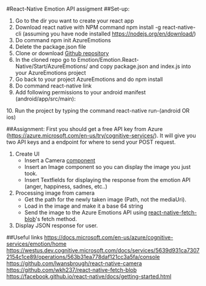 #React-Native Emotion API assigment
##Set-up:
1. Go to the dir you want to create your react app
2. Download react native with NPM command npm install -g react-native-cli (assuming you have node installed https://nodejs.org/en/download/)
3. Do command npm init AzureEmotions
4. Delete the package.json file
5. Clone or download [Github repository](https://github.com/Xablu/techdays-hackathon)
6. In the cloned repo go to Emotion/Emotion.React-Native/Start/AzureEmotions/ and copy package.json and index.js into your AzureEmotions project
7. Go back to your project AzureEmotions and do npm install
8. Do command react-native link
9. Add following permissions to your android manifest (android/app/src/main):     
<uses-permission android:name="android.permission.READ_EXTERNAL_STORAGE" />                                               
<uses-permission android:name="android.permission.WRITE_EXTERNAL_STORAGE" />
10. Run the project by typing the command react-native run-(android OR ios)

##Assignment:
First you should get a free API key from Azure (https://azure.microsoft.com/en-us/try/cognitive-services/). It will give you two API keys and a endpoint for where to send your POST request. 

1. Create UI
    * Insert a Camera [component](https://github.com/lwansbrough/react-native-camera) 
    * Insert an Image component so you can display the image you just took.
    * Insert Textfields for displaying the response from the emotion API (anger, happiness, sadnes, etc..)
2. Processing image from camera
    * Get the path for the newly taken image (Path, not the mediaUri).
    * Load in the image and make it a base 64 string
    * Send the image to the Azure Emotions API using [react-native-fetch-blob](https://github.com/wkh237/react-native-fetch-blob)'s fetch method.
3. Display JSON response for user.


##Useful links
https://docs.microsoft.com/en-us/azure/cognitive-services/emotion/home
https://westus.dev.cognitive.microsoft.com/docs/services/5639d931ca73072154c1ce89/operations/563b31ea778daf121cc3a5fa/console
https://github.com/lwansbrough/react-native-camera 
https://github.com/wkh237/react-native-fetch-blob 
https://facebook.github.io/react-native/docs/getting-started.html
